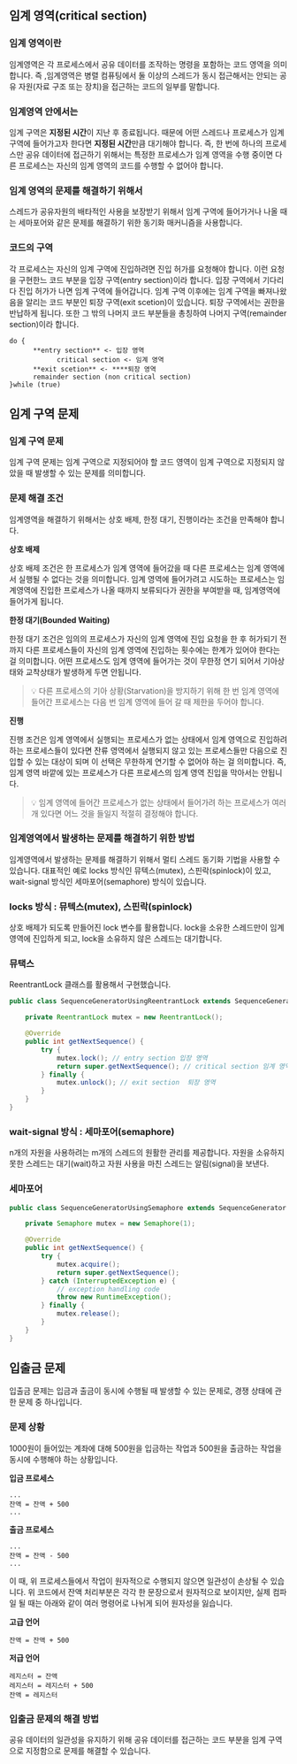 ## 임계 영역(critical section)

### **임계 영역이란**

임계영역은 각 프로세스에서 공유 데이터를 조작하는 명령을 포함하는 코드 영역을 의미합니다. 즉 ,임계영역은 병렬 컴퓨팅에서 둘 이상의 스레드가 동시 접근해서는 안되는 공유 자원(자료 구조 또는 장치)을 접근하는 코드의 일부를 말합니다.

### **임계영역 안에서는**

임계 구역은 **지정된 시간**이 지난 후 종료됩니다. 때문에 어떤 스레드나 프로세스가 임계 구역에 들어가고자 한다면 **지정된 시간**만큼 대기해야 합니다. 즉, 한 번에 하나의 프로세스만 공유 데이터에 접근하기 위해서는 특정한 프로세스가 임계 영역을 수행 중이면 다른 프로세스는 자신의 임계 영역의 코드를 수행할 수 없어야 합니다.

### **임계 영역의 문제를 해결하기 위해서**

스레드가 공유자원의 배타적인 사용을 보장받기 위해서 임계 구역에 들어가거나 나올 때는 세마포어와 같은 문제를 해결하기 위한 동기화 매커니즘을 사용합니다.

### 코드의 구역

각 프로세스는 자신의 임계 구역에 진입하려면 진입 허가를 요청해야 합니다. 이런 요청을 구현한느 코드 부분을 입장 구역(entry section)이라 합니다. 입장 구역에서 기다리다 진입 허가가 나면 임계 구역에 들어갑니다.  임계 구역 이후에는 임계 구역을 빠져나왔음을 알리는 코드 부분인 퇴장 구역(exit scetion)이 있습니다. 퇴장 구역에서는 권한을 반납하게 됩니다. 또한 그 밖의 나머지 코드 부분들을 총칭하여 나머지 구역(remainder section)이라 합니다.

```
do {
      **entry section** <- 입장 영역
			critical section <- 임계 영역
      **exit scetion** <- ****퇴장 영역
      remainder section (non critical section)
}while (true)
```

## 임계 구역 문제

### 임계 구역 문제

임계 구역 문제는 임계 구역으로 지정되어야 할 코드 영역이 임계 구역으로 지정되지 않았을 때 발생할 수 있는 문제를 의미합니다.

### 문제 해결 조건

임계영역을 해결하기 위해서는 상호 배제, 한정 대기, 진행이라는 조건을 만족해야 합니다.

**상호 배제**

상호 배제 조건은 한 프로세스가 임계 영역에 들어갔을 때 다른 프로세스는 임계 영역에서 실행될 수 없다는 것을 의미합니다. 임계 영역에 들어가려고 시도하는 프로세스는 임계영역에 진입한 프로세스가 나올 때까지 보류되다가 권한을 부여받을 때, 임계영역에 들어가게 됩니다.


**한정 대기(Bounded Waiting)**

한정 대기 조건은 임의의 프로세스가 자신의 임계 영역에 진입 요청을 한 후 허가되기 전까지 다른 프로세스들이 자신의 임계 영역에 진입하는 횟수에는 한계가 있어야 한다는 걸 의미합니다. 어떤 프로세스도 임계 영역에 들어가는 것이 무한정 연기 되어서 기아상태와 교착상태가 발생하게 두면 안됩니다.

> 💡 다른 프로세스의 기아 상황(Starvation)을 방지하기 위해 한 번 임계 영역에 들어간 프로세스는 다음 번 임계 영역에 들어 갈 때 제한을 두어야 합니다.


**진행**

진행 조건은 임계 영역에서 실행되는 프로세스가 없는 상태에서 임계 영역으로 진입하려 하는 프로세스들이 있다면 잔류 영역에서 실행되지 않고 있는 프로세스들만 다음으로 진입할 수 있는 대상이 되며 이 선택은 무한하게 연기할 수 없어야 하는 걸 의미합니다. 즉, 임계 영역 바깥에 있는 프로세스가 다른 프로세스의 임계 영역 진입을 막아서는 안됩니다.

> 💡 임계 영역에 들어간 프로세스가 없는 상태에서 들어가려 하는 프로세스가 여러개 있다면 어느 것을 들일지 적절히 결정해야 합니다.

### 임계영역에서 발생하는 문제를 해결하기 위한 방법

임계영역에서 발생하는 문제를 해결하기 위해서 멀티 스레드 동기화 기법을 사용할 수 있습니다. 대표적인 예로 locks 방식인 뮤텍스(mutex), 스핀락(spinlock)이 있고, wait-signal 방식인 세마포어(semaphore) 방식이 있습니다.

### locks 방식 : 뮤텍스(mutex), 스핀락(spinlock)

상호 배제가 되도록 만들어진 lock 변수를 활용합니다. lock을 소유한 스레드만이 임계 영역에 진입하게 되고, lock을 소유하지 않은 스레드는 대기합니다.

### 뮤택스

ReentrantLock 클래스를 활용해서 구현했습니다.

```java
public class SequenceGeneratorUsingReentrantLock extends SequenceGenerator {

    private ReentrantLock mutex = new ReentrantLock();

    @Override
    public int getNextSequence() {
        try {
            mutex.lock(); // entry section 입장 영역
            return super.getNextSequence(); // critical section 임계 영역
        } finally {
            mutex.unlock(); // exit section  퇴장 영역
        }
    }
}
```

### wait-signal 방식 : 세마포어(semaphore)

n개의 자원을 사용하려는 m개의 스레드의 원활한 관리를 제공합니다. 자원을 소유하지 못한 스레드는 대기(wait)하고 자원 사용을 마친 스레드는 알림(signal)을 보낸다.

### 세마포어

```java
public class SequenceGeneratorUsingSemaphore extends SequenceGenerator {

    private Semaphore mutex = new Semaphore(1);

    @Override
    public int getNextSequence() {
        try {
            mutex.acquire();
            return super.getNextSequence();
        } catch (InterruptedException e) {
            // exception handling code
            throw new RuntimeException();
        } finally {
            mutex.release();
        }
    }
}
```

## 입출금 문제

입출금 문제는 입금과 출금이 동시에 수행될 때 발생할 수 있는 문제로, 경쟁 상태에 관한 문제 중 하나입니다.

### 문제 상황

1000원이 들어있는 계좌에 대해 500원을 입금하는 작업과 500원을 출금하는 작업을 동시에 수행해야 하는 상황입니다.

**입금 프로세스**

```
...
잔액 = 잔액 + 500
...

```

**출금 프로세스**

```
...
잔액 = 잔액 - 500
...

```

이 때, 위 프로세스들에서 작업이 원자적으로 수행되지 않으면 일관성이 손상될 수 있습니다. 위 코드에서 잔액 처리부분은 각각 한 문장으로서 원자적으로 보이지만, 실제 컴파일 될 때는 아래와 같이 여러 명령어로 나뉘게 되어 원자성을 잃습니다.

**고급 언어**

```
잔액 = 잔액 + 500
```

**저급 언어**

```
레지스터 = 잔액
레지스터 = 레지스터 + 500
잔액 = 레지스터
```

### 입출금 문제의 해결 방법

공유 데이터의 일관성을 유지하기 위해 공유 데이터를 접근하는 코드 부분을 임계 구역으로 지정함으로 문제를 해결할 수 있습니다.
